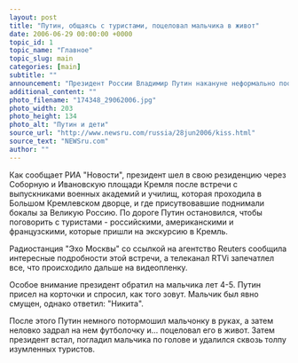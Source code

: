 ```yaml
---
layout: post
title: "Путин, общаясь с туристами, поцеловал мальчика в живот"
date: 2006-06-29 00:00:00 +0000
topic_id: 1
topic_name: "Главное"
topic_slug: main
categories: [main]
subtitle: ""
announcement: "Президент России Владимир Путин накануне неформально пообщался с туристами, осматривавшими Кремль, и поцеловал в живот маленького мальчика."
additional_content: ""
photo_filename: "174348_29062006.jpg"
photo_width: 203
photo_height: 134
photo_alt: "Путин и дети"
source_url: "http://www.newsru.com/russia/28jun2006/kiss.html"
source_text: "NEWSru.com"
author: ""
---
```

Как сообщает РИА "Новости", президент шел в свою резиденцию через Соборную и Ивановскую площади Кремля после встречи с выпускниками военных академий и училищ, которая проходила в Большом Кремлевском дворце, и где присутвовавшие поднимали бокалы за Великую Россию. По дороге Путин остановился, чтобы поговорить с туристами - российскими, американскими и французскими, которые пришли на экскурсию в Кремль.

Радиостанция "Эхо Москвы" со ссылкой на агентство Reuters сообщила интересные подробности этой встречи, а телеканал RTVi запечатлел все, что происходило дальше на видеопленку.

Особое внимание президент обратил на мальчика лет 4-5. Путин присел на корточки и спросил, как того зовут. Мальчик был явно смущен, однако ответил: "Никита".

После этого Путин немного потормошил мальчонку в руках, а затем неловко задрал на нем футболочку и... поцеловал его в живот. Затем президент встал, погладил мальчика по голове и удалился сквозь толпу изумленных туристов.
